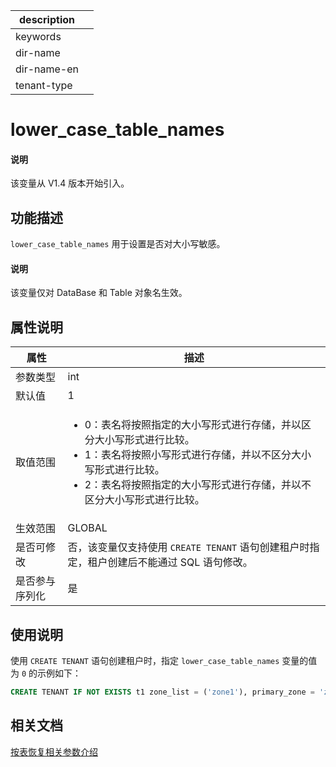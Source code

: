 |description||
|---|---|
|keywords||
|dir-name||
|dir-name-en||
|tenant-type||

# lower_case_table_names

<main id="notice" type='explain'>
  <h4>说明</h4>
  <p>该变量从 V1.4 版本开始引入。</p>
</main>

## 功能描述

`lower_case_table_names` 用于设置是否对大小写敏感。

  <main id="notice" type='explain'>
    <h4>说明</h4>
    <p>该变量仅对 DataBase 和 Table 对象名生效。</p>
  </main>

## 属性说明

| **属性**  |  **描述**  |
|-----------|------------|
| 参数类型    | int                                                                  |
| 默认值      | 1                                                                    |
| 取值范围    | <ul><li>0：表名将按照指定的大小写形式进行存储，并以区分大小写形式进行比较。 </li><li>1：表名将按照小写形式进行存储，并以不区分大小写形式进行比较。 </li><li>2：表名将按照指定的大小写形式进行存储，并以不区分大小写形式进行比较。 </li></ul>     |
| 生效范围    | GLOBAL                                                                |
| 是否可修改  | 否，该变量仅支持使用 `CREATE TENANT` 语句创建租户时指定，租户创建后不能通过 SQL 语句修改。       |
| 是否参与序列化 | 是                                                                  |

## 使用说明

使用 `CREATE TENANT` 语句创建租户时，指定 `lower_case_table_names` 变量的值为 `0` 的示例如下：

```sql
CREATE TENANT IF NOT EXISTS t1 zone_list = ('zone1'), primary_zone = 'zone1', resource_pool_list = ('pool1') SET ob_compatibility_mode = 'mysql',lower_case_table_names = 0;
```

## 相关文档

[按表恢复相关参数介绍](../../../../600.manage/600.backup-and-recovery/700.recover-table/600.parameters-of-the-table-recovery.md)